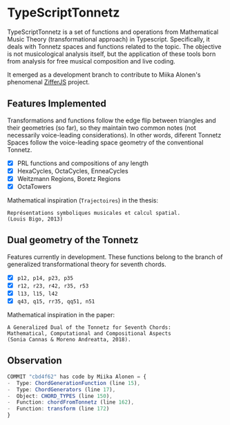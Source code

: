 # TypeScriptTonnetz

TypeScriptTonnetz is a set of functions and operations from Mathematical Music Theory (transformational approach) in Typescript. Specifically, it deals with Tonnetz spaces and functions related to the topic.
The objective is not musicological analysis itself, but the application of these tools born from analysis for free musical composition and live coding.

It emerged as a development branch to contribute to Miika Alonen's phenomenal [ZifferJS](https://github.com/amiika/zifferjs) project.

## Features Implemented

Transformations and functions follow the edge flip between triangles and their geometries (so far), so they maintain two common notes (not necessarily voice-leading considerations). In other words, diferent Tonnetz Spaces follow the voice-leading space geometry of the conventional Tonnetz.

-   [x] PRL functions and compositions of any length
-   [x] HexaCycles, OctaCycles, EnneaCycles
-   [x] Weitzmann Regions, Boretz Regions
-   [x] OctaTowers

Mathematical inspiration (`Trajectoires`) in the thesis:
```
Représentations symboliques musicales et calcul spatial.
(Louis Bigo, 2013)
```

## Dual geometry of the Tonnetz

Features currently in development. These functions belong to the branch of generalized transformational theory for seventh chords.

-   [x] `p12, p14, p23, p35`
-   [x] `r12, r23, r42, r35, r53`
-   [x] `l13, l15, l42`
-   [x] `q43, q15, rr35, qq51, n51`

Mathematical inspiration in the paper:

```
A Generalized Dual of the Tonnetz for Seventh Chords:
Mathematical, Computational and Compositional Aspects
(Sonia Cannas & Moreno Andreatta, 2018).
```

## Observation

```ts
COMMIT "cbd4f62" has code by Miika Alonen = {
-  Type: ChordGenerationFunction (line 15),
-  Type: ChordGenerators (line 17),
-  Object: CHORD_TYPES (line 150),
-  Function: chordFromTonnetz (line 162),
-  Function: transform (line 172)
}
```
